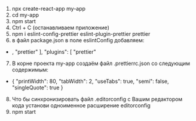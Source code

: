 1. npx create-react-app my-app
2. cd my-app
3. npm start
4. Ctrl + C (останавливаем приложение)
5. npm i eslint-config-prettier eslint-plugin-prettier prettier
6. в файл package.json в поле eslintConfig добавляем:
- ,
      "prettier"
    ],
    "plugins": [
      "prettier"
7. В корне проекта my-app создаём файл .prettierrc.json со следующим содержимым:
- {
  "printWidth": 80,
  "tabWidth": 2,
  "useTabs": true,
  "semi": false,
  "singleQuote": true
}
8. Что бы синхронизировать файл .editorconfig с Вашим редактором кода установи одноименное расширение editorconfig
9. npm start
